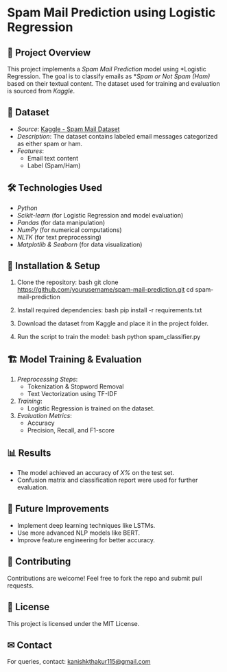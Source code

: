 # Spam Mail Prediction using Logistic Regression

## 📌 Project Overview
This project implements a *Spam Mail Prediction* model using *Logistic Regression. The goal is to classify emails as **Spam or Not Spam (Ham)* based on their textual content. The dataset used for training and evaluation is sourced from *Kaggle*.

## 📂 Dataset
- *Source*: [Kaggle - Spam Mail Dataset](https://www.kaggle.com/)
- *Description*: The dataset contains labeled email messages categorized as either spam or ham.
- *Features*:
  - Email text content
  - Label (Spam/Ham)

## 🛠 Technologies Used
- *Python*
- *Scikit-learn* (for Logistic Regression and model evaluation)
- *Pandas* (for data manipulation)
- *NumPy* (for numerical computations)
- *NLTK* (for text preprocessing)
- *Matplotlib & Seaborn* (for data visualization)

## 🔧 Installation & Setup
1. Clone the repository:
   bash
   git clone https://github.com/yourusername/spam-mail-prediction.git
   cd spam-mail-prediction
   
2. Install required dependencies:
   bash
   pip install -r requirements.txt
   
3. Download the dataset from Kaggle and place it in the project folder.
4. Run the script to train the model:
   bash
   python spam_classifier.py
   

## 🏗 Model Training & Evaluation
1. *Preprocessing Steps*:
   - Tokenization & Stopword Removal
   - Text Vectorization using TF-IDF
2. *Training*:
   - Logistic Regression is trained on the dataset.
3. *Evaluation Metrics*:
   - Accuracy
   - Precision, Recall, and F1-score

## 📊 Results
- The model achieved an accuracy of *X%* on the test set.
- Confusion matrix and classification report were used for further evaluation.

## 🚀 Future Improvements
- Implement deep learning techniques like LSTMs.
- Use more advanced NLP models like BERT.
- Improve feature engineering for better accuracy.

## 🤝 Contributing
Contributions are welcome! Feel free to fork the repo and submit pull requests.

## 📜 License
This project is licensed under the MIT License.

## ✉ Contact
For queries, contact: kanishkthakur115@gmail.com
